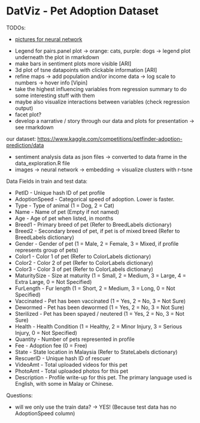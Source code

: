 # DatViz - Pet Adoption Dataset

TODOs:

- [pictures for neural network](https://drive.google.com/file/d/16tPNceHdB2oQOTaknP35rJQr_Bsa98Jq/view?usp=share_link)

* Legend for pairs.panel plot -> orange: cats, purple: dogs -> legend plot underneath the plot in rmarkdown
* make bars in sentiment plots more visible [ARI]
* 3d plot of tsne datapoints with clickable information [ARI]
* refine maps -> add population and/or income data -> log scale to numbers -> hover info [Vipin]
* take the highest influencing variables from regression summary to do some interesting stuff with them 
* maybe also visualize interactions between variables (check regression output)
* facet plot?
* develop a narrative / story through our data and plots for presentation -> see rmarkdown

our dataset:
https://www.kaggle.com/competitions/petfinder-adoption-prediction/data

+ sentiment analysis data as json files -> converted to data frame in the data_exploration.R file
+ images -> neural network -> embedding -> visualize clusters with r-tsne

Data Fields in train and test data:

* PetID - Unique hash ID of pet profile
* AdoptionSpeed - Categorical speed of adoption. Lower is faster.
* Type - Type of animal (1 = Dog, 2 = Cat)
* Name - Name of pet (Empty if not named)
* Age - Age of pet when listed, in months
* Breed1 - Primary breed of pet (Refer to BreedLabels dictionary)
* Breed2 - Secondary breed of pet, if pet is of mixed breed (Refer to BreedLabels dictionary)
* Gender - Gender of pet (1 = Male, 2 = Female, 3 = Mixed, if profile represents group of pets)
* Color1 - Color 1 of pet (Refer to ColorLabels dictionary)
* Color2 - Color 2 of pet (Refer to ColorLabels dictionary)
* Color3 - Color 3 of pet (Refer to ColorLabels dictionary)
* MaturitySize - Size at maturity (1 = Small, 2 = Medium, 3 = Large, 4 = Extra Large, 0 = Not Specified)
* FurLength - Fur length (1 = Short, 2 = Medium, 3 = Long, 0 = Not Specified)
* Vaccinated - Pet has been vaccinated (1 = Yes, 2 = No, 3 = Not Sure)
* Dewormed - Pet has been dewormed (1 = Yes, 2 = No, 3 = Not Sure)
* Sterilized - Pet has been spayed / neutered (1 = Yes, 2 = No, 3 = Not Sure)
* Health - Health Condition (1 = Healthy, 2 = Minor Injury, 3 = Serious Injury, 0 = Not Specified)
* Quantity - Number of pets represented in profile
* Fee - Adoption fee (0 = Free)
* State - State location in Malaysia (Refer to StateLabels dictionary)
* RescuerID - Unique hash ID of rescuer
* VideoAmt - Total uploaded videos for this pet
* PhotoAmt - Total uploaded photos for this pet
* Description - Profile write-up for this pet. The primary language used is English, with some in Malay or Chinese.


Questions:

- will we only use the train data? -> YES! (Because test data has no AdoptionSpeed column)
